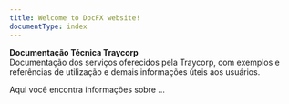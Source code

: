 ```yaml
---
title: Welcome to DocFX website!
documentType: index
---
```


<div class="hero">
  <div class="wrap">
    <div class="text">
      <strong>Documentação Técnica Traycorp</strong>
    </div>
    <div class="minitext">
    Documentação dos serviços oferecidos pela Traycorp, com exemplos e referências de utilização e demais informações úteis aos usuários.
    </div>
  </div>
</div>
<div class="key-section">
  <div class="container">
    <div class="row">
      <div class="col-md-8 col-md-offset-2 text-center">
        <i class="glyphicon glyphicon-ok"></i>
        <section>
          <p class="lead">Aqui você encontra informações sobre ...</p>
        </section>
      </div>
    </div>
  </div>
</div>
